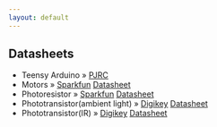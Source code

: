```yaml
---
layout: default
---
```


## Datasheets

<ul class="posts">
<li><span>Teensy Arduino</span> &raquo; <a href="http://www.pjrc.com/teensy/index.html">PJRC</a></li>

<li><span>Motors</span> &raquo; <a href="https://www.sparkfun.com/products/retired/9608">Sparkfun</a> <a href="https://www.sparkfun.com/datasheets/Robotics/ROB-09608.jpg">Datasheet</a></li>

<li><span>Photoresistor</span> &raquo; <a href="https://www.sparkfun.com/products/9088">Sparkfun</a> <a href="http://dlnmh9ip6v2uc.cloudfront.net/datasheets/Sensors/LightImaging/SEN-09088.pdf">Datasheet</a></li>

<li><span>Phototransistor(ambient light)</span> &raquo; <a href="http://www.digikey.com/product-detail/en/TEPT5700/751-1059-ND/1681193">Digikey</a> <a href="http://www.vishay.com/docs/81321/tept5700.pdf">Datasheet</a></li>

<li><span>Phototransistor(IR)</span> &raquo; <a href="http://www.digikey.com/product-detail/en/LTR-323DB/160-1987-ND/3198598">Digikey</a> <a href="http://optoelectronics.liteon.com/upload/download/DS-50-94-0022/S_110_R323DB.pdf">Datasheet</a></li>

</ul>

